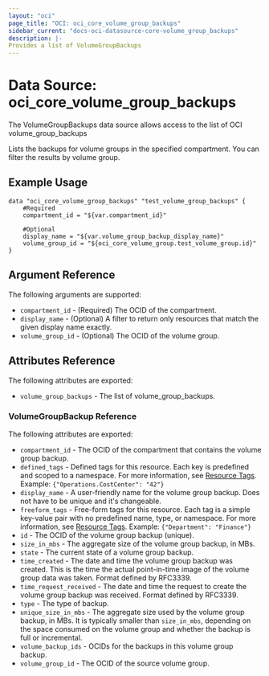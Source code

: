 ```yaml
---
layout: "oci"
page_title: "OCI: oci_core_volume_group_backups"
sidebar_current: "docs-oci-datasource-core-volume_group_backups"
description: |-
Provides a list of VolumeGroupBackups
---
```

# Data Source: oci_core_volume_group_backups
The VolumeGroupBackups data source allows access to the list of OCI volume_group_backups

Lists the backups for volume groups in the specified compartment. You can filter the results by volume group.


## Example Usage

```hcl
data "oci_core_volume_group_backups" "test_volume_group_backups" {
	#Required
	compartment_id = "${var.compartment_id}"

	#Optional
	display_name = "${var.volume_group_backup_display_name}"
	volume_group_id = "${oci_core_volume_group.test_volume_group.id}"
}
```

## Argument Reference

The following arguments are supported:

* `compartment_id` - (Required) The OCID of the compartment.
* `display_name` - (Optional) A filter to return only resources that match the given display name exactly. 
* `volume_group_id` - (Optional) The OCID of the volume group.


## Attributes Reference

The following attributes are exported:

* `volume_group_backups` - The list of volume_group_backups.

### VolumeGroupBackup Reference

The following attributes are exported:

* `compartment_id` - The OCID of the compartment that contains the volume group backup.
* `defined_tags` - Defined tags for this resource. Each key is predefined and scoped to a namespace. For more information, see [Resource Tags](https://docs.us-phoenix-1.oraclecloud.com/Content/General/Concepts/resourcetags.htm).  Example: `{"Operations.CostCenter": "42"}` 
* `display_name` - A user-friendly name for the volume group backup. Does not have to be unique and it's changeable.
* `freeform_tags` - Free-form tags for this resource. Each tag is a simple key-value pair with no predefined name, type, or namespace. For more information, see [Resource Tags](https://docs.us-phoenix-1.oraclecloud.com/Content/General/Concepts/resourcetags.htm).  Example: `{"Department": "Finance"}` 
* `id` - The OCID of the volume group backup (unique).
* `size_in_mbs` - The aggregate size of the volume group backup, in MBs. 
* `state` - The current state of a volume group backup.
* `time_created` - The date and time the volume group backup was created. This is the time the actual point-in-time image of the volume group data was taken. Format defined by RFC3339. 
* `time_request_received` - The date and time the request to create the volume group backup was received. Format defined by RFC3339. 
* `type` - The type of backup.
* `unique_size_in_mbs` - The aggregate size used by the volume group backup, in MBs.  It is typically smaller than `size_in_mbs`, depending on the space consumed on the volume group and whether the backup is full or incremental. 
* `volume_backup_ids` - OCIDs for the backups in this volume group backup.
* `volume_group_id` - The OCID of the source volume group.

